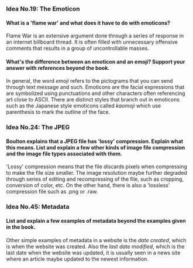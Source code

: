 ### Idea No.19: The Emoticon
#### What is a 'flame war' and what does it have to do with emoticons?

Flame War is an extensive argument done through a series of response in an internet billboard thread. It is often filled with unnecessary offensive comments that results in a group of uncontrollable masses.

#### What's the difference between an emoticon and an emoji? Support your answer with references beyond the book.

In general, the word *emoji* refers to the pictograms that you can send through text message and such. Emoticons are the facial expressions that are symbolized using punctuations and other characters often referencing art close to ASCII. There are distinct styles that branch out in emoticons such as the Japanese style emoticons called *kaomoji* which use parenthesis to mark the outline of the face. 

### Idea No.24: The JPEG
#### Boulton explains that a JPEG file has 'lossy' compression. Explain what this means. List and explain a few other kinds of image file compression and the image file types associated with them.

'Lossy' compression means that the file discards pixels when compressing to make the file size smaller. The image resolution maybe further degraded through series of editing and recompressing of the file, such as cropping, conversion of color, etc. On the other hand, there is also a 'lossless'
compression file such as .png or .raw.

### Idea No.45: Metadata
#### List and explain a few examples of metadata beyond the examples given in the book.

Other simple examples of metadata in a website is the *date created*, which is when the website was created. Also the *last date modified*, which is the last date when the website was updated, it is usually seen in a news site where an article maybe updated to the newest information.
